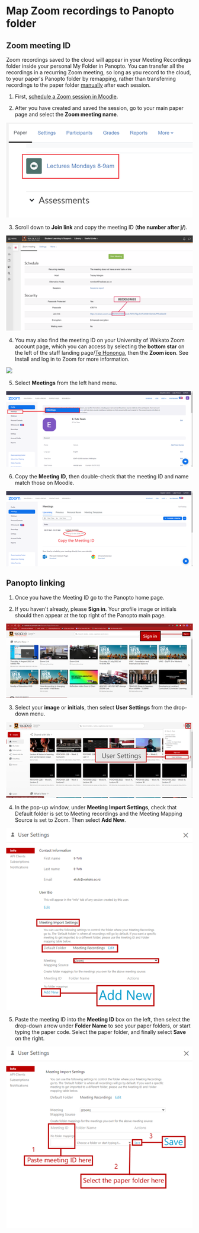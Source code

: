 # Map Zoom recordings to Panopto folder

## Zoom meeting ID

Zoom recordings saved to the cloud will appear in your Meeting Recordings folder inside your personal My Folder in Panopto. You can transfer all the recordings in a recurring Zoom meeting, so long as you record to the cloud, to your paper's Panopto folder by remapping, rather than transferring recordings to the paper folder [manually](move-panopto-recordings.md) after each session. 

1. First, [schedule a Zoom session in Moodle](https://www.waikato.ac.nz/students/eresources/zoom/set-up-zoom-in-moodle/).

2. After you have created and saved the session, go to your main paper page and select the **Zoom meeting name**.

![](images/addingzoom.png)

3. Scroll down to **Join link** and copy the meeting ID (**the number after j/**).

![](images/zoommeetingnumber.png)

4. You may also find the meeting ID on your University of Waikato Zoom account page, which you can access by selecting the **bottom star** on the left of the staff landing page/[Te Hononga](https://waikatouniversitynz.sharepoint.com/sites/TeHononga/), then the **Zoom icon**.  See  Install and log in to Zoom for more information.

![](images/Zoomlinktehononga.jpeg)

5. Select **Meetings** from the left hand menu.

![](images/Zoomlink.png)

6. Copy the **Meeting ID**, then double-check that the meeting ID and name match those on Moodle.

![](images/Zoomlink2.png)
     
## Panopto linking

1. Once you have the Meeting ID go to the Panopto home page.

2. If you haven't already, please **Sign in**. Your profile image or initials should then appear at the top right of the Panopto main page. 

![](images/Panoptosignin.png)

3. Select your **image** or **initials**, then select **User Settings** from the drop-down menu. 

![](images/PanoptoUsersetting.png)

4. In the pop-up window, under **Meeting Import Settings**, check that Default folder is set to Meeting recordings and the Meeting Mapping Source is set to Zoom. Then select **Add New**. 

![](images/addmapping.png)

5. Paste the meeting ID into the **Meeting ID** box on the left, then select the drop-down arrow under **Folder Name** to see your paper folders, or start typing the paper code. Select the paper folder, and finally select **Save** on the right. 

![](images/savemapping.png)
